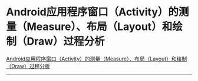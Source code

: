 # Android应用程序窗口（Activity）的测量（Measure）、布局（Layout）和绘制（Draw）过程分析

[Android应用程序窗口（Activity）的测量（Measure）、布局（Layout）和绘制（Draw）过程分析][1]


----------
[1]:http://blog.csdn.net/luoshengyang/article/details/8372924